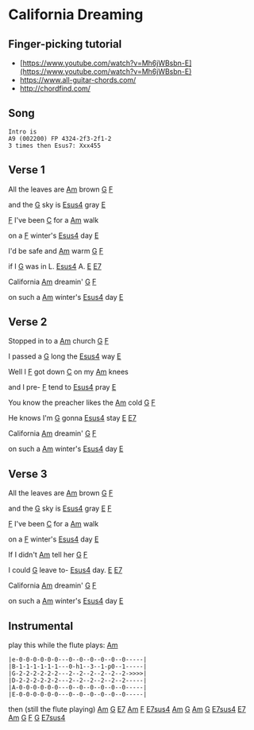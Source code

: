 
# California Dreaming


## Finger-picking tutorial
- [https://www.youtube.com/watch?v=Mh6jWBsbn-E](https://www.youtube.com/watch?v=Mh6jWBsbn-E)
- https://www.all-guitar-chords.com/
- http://chordfind.com/

## Song
```
Intro is
A9 (002200) FP 4324-2f3-2f1-2
3 times then Esus7: Xxx455
```
                                    
## Verse 1

All the leaves are [Am] brown  [G]  [F]

and the [G] sky is [Esus4] gray  [E] 

[F] I've been [C] for a [Am] walk

on a [F] winter's [Esus4] day  [E]

I'd be safe and [Am] warm  [G]  [F]

if I [G] was in L. [Esus4] A.  [E]  [E7]

California [Am] dreamin'  [G]   [F]

on such a [Am] winter's [Esus4] day  [E]

## Verse 2

Stopped in to a [Am] church  [G]  [F]

I passed a [G] long the [Esus4] way  [E]                                

Well I [F] got down [C] on my [Am] knees

and I pre- [F] tend to [Esus4]  pray  [E]

You know the preacher likes the [Am] cold  [G]  [F]

He knows I'm [G] gonna [Esus4] stay  [E]  [E7]

California [Am] dreamin' [G]   [F]

on such a [Am] winter's [Esus4] day  [E]                         


## Verse 3
All the leaves are [Am] brown  [G]  [F]

and the [G] sky is [Esus4] gray  [E]  [F] 

[F] I've been [C] for a [Am] walk

on a [F] winter's [Esus4] day  [E]

If I didn't [Am] tell her  [G]  [F]

I could [G] leave to- [Esus4] day.  [E]  [E7]

California [Am] dreamin'  [G]   [F]

on such a [Am] winter's [Esus4] day  [E]

                     
## Instrumental                     
play this while the flute plays:
    [Am]

    |e-0-0-0-0-0-0---0--0--0--0--0--0-----|
    |B-1-1-1-1-1-1---0-h1--3--1-p0--1-----|
    |G-2-2-2-2-2-2---2--2--2--2--2--2->>>>| 
    |D-2-2-2-2-2-2---2--2--2--2--2--2-----|
    |A-0-0-0-0-0-0---0--0--0--0--0--0-----|
    |E-0-0-0-0-0-0---0--0--0--0--0--0-----|

then (still the flute playing)
[Am]   [G]    [E7]    [Am]    [F]        [E7sus4]
[Am]   [G]    [Am]    [G]     [E7sus4]   [E7]
[Am]   [G]    [F]     [G]     [E7sus4]

[A]: https://www.chordbank.com/chords/a-major/  "A major"
[Am]: https://www.chordbank.com/chords/a-minor/  "A minor"
[C]: https://www.chordbank.com/chords/c-major/  "C major"
[D]: https://www.chordbank.com/chords/d-major/  "D major"
[E]: https://www.chordbank.com/chords/e-major/  "E major"
[E7]: https://www.chordbank.com/chords/e-major/  "E7"
[Esus4]: https://www.chordbank.com/chords/e-major/  "Esus4"
[E7sus4]: https://www.chordbank.com/chords/e-major/  "E7sus4"
[F]: https://www.chordbank.com/chords/f-major/  "F major"
[G]: https://www.chordbank.com/chords/g-major/  "G major"

